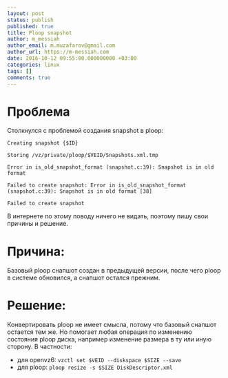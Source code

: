 ```yaml
---
layout: post
status: publish
published: true
title: Ploop snapshot
author: m_messiah
author_email: m.muzafarov@gmail.com
author_url: https://m-messiah.com
date: 2016-10-12 09:55:00.000000000 +03:00
categories: linux
tags: []
comments: true
---
```


# Проблема

Столкнулся с проблемой создания snapshot в ploop:
```
Creating snapshot {$ID}

Storing /vz/private/ploop/$VEID/Snapshots.xml.tmp

Error in is_old_snapshot_format (snapshot.c:39): Snapshot is in old format

Failed to create snapshot: Error in is_old_snapshot_format (snapshot.c:39): Snapshot is in old format [38]

Failed to create snapshot
```

В интернете по этому поводу ничего не видать, поэтому пишу свои причины и решение.

# Причина:

Базовый ploop снапшот создан в предыдущей версии, после чего ploop в системе обновился, а снапшот остался прежним.

# Решение:

Конвертировать ploop не имеет смысла, потому что базовый снапшот остается тем же. Но помогает любая операция по изменению состояния ploop диска, например изменение размера в ту или иную сторону.
В частности:

+ для openvz6: `vzctl set $VEID --diskspace $SIZE --save`
+ для ploop: `ploop resize -s $SIZE DiskDescriptor.xml`
